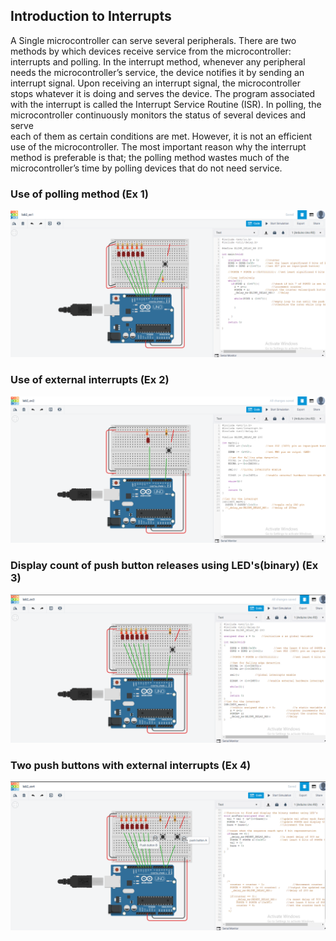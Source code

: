 ## Introduction to Interrupts
A  Single  microcontroller  can  serve  several  peripherals.  There  are  two  methods  by  which 
devices receive service from the microcontroller: interrupts and polling. 
In the interrupt method, whenever any peripheral needs the microcontroller’s service, the 
device  notifies  it  by  sending  an  interrupt  signal.  Upon  receiving  an  interrupt  signal,  the 
microcontroller stops whatever it is doing and serves the device.  The program associated 
with the interrupt is called the Interrupt Service Routine (ISR). 
In polling, the microcontroller continuously monitors the status of several devices and serve  
each  of  them  as  certain  conditions  are  met.  However,  it  is  not  an  efficient  use  of  the 
microcontroller. 
The  most  important  reason  why  the  interrupt  method  is  preferable  is  that;  the  polling 
method  wastes  much  of  the  microcontroller’s  time  by  polling  devices  that  do  not  need 
service. 

### Use of polling method (Ex 1)
![](https://github.com/sumuduliyanage/Embedded-Systems/blob/main/Interrupts/ex1_circuit.png)


### Use of external interrupts (Ex 2)
![](https://github.com/sumuduliyanage/Embedded-Systems/blob/main/Interrupts/ex2_circuit.png)


### Display count of push button releases using LED's(binary)  (Ex 3)
![](https://github.com/sumuduliyanage/Embedded-Systems/blob/main/Interrupts/ex3_circuit.png)


### Two push buttons with external interrupts (Ex 4)
![](https://github.com/sumuduliyanage/Embedded-Systems/blob/main/Interrupts/ex4_circuit.png)


